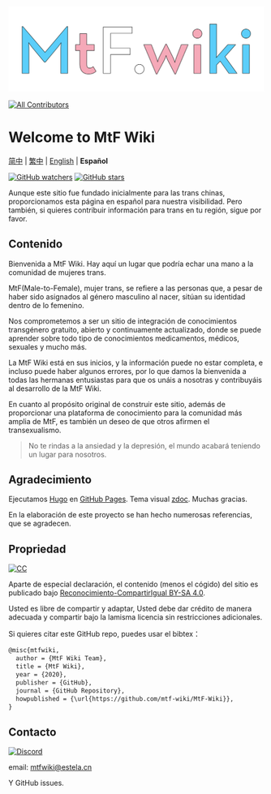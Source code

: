 [![MtF-Wiki][logo-long]][wiki-url]
<!-- ALL-CONTRIBUTORS-BADGE:START - Do not remove or modify this section -->
[![All Contributors](https://img.shields.io/badge/all_contributors-5-orange.svg?style=flat-square)](#contributors-)
<!-- ALL-CONTRIBUTORS-BADGE:END -->

# Welcome to **MtF Wiki**

[简中](README.md) | [繁中](README-T.md) | [English](README-EN.md) | **Español**

[![GitHub watchers](https://img.shields.io/github/watchers/mtf-wiki/MtF-Wiki.svg?style=social&label=Watch)](https://github.com/mtf-wiki/MtF-Wiki)
[![GitHub stars](https://img.shields.io/github/stars/mtf-wiki/MtF-Wiki.svg?style=social&label=Stars)](https://github.com/mtf-wiki/MtF-Wiki)

Aunque este sitio fue fundado inicialmente para las trans chinas, proporcionamos esta página en español para nuestra visibilidad. Pero también, si quieres contribuir información para trans en tu región, sigue por favor.

## Contenido

Bienvenida a MtF Wiki. Hay aquí un lugar que podría echar una mano a la comunidad de mujeres trans.

MtF(Male-to-Female), mujer trans, se refiere a las personas que, a pesar de haber sido asignados al género masculino al nacer, sitúan su identidad dentro de lo femenino.

Nos comprometemos a ser un sitio de integración de conocimientos transgénero gratuito, abierto y continuamente actualizado, donde se puede aprender sobre todo tipo de conocimientos medicamentos, médicos, sexuales y mucho más.

La MtF Wiki está en sus inicios, y la información puede no estar completa, e incluso puede haber algunos errores, por lo que damos la bienvenida a todas las hermanas entusiastas para que os unáis a nosotras y contribuyáis al desarrollo de la MtF Wiki.

En cuanto al propósito original de construir este sitio, además de proporcionar una plataforma de conocimiento para la comunidad más amplia de MtF, es también un deseo de que otros afirmen el transexualismo.

> No te rindas a la ansiedad y la depresión, el mundo acabará teniendo un lugar para nosotros.

## Agradecimiento

Ejecutamos [Hugo][hugo-url] en [GitHub Pages][wiki-url]. Tema visual [zdoc][zdoc-url]. Muchas gracias.

En la elaboración de este proyecto se han hecho numerosas referencias, que se agradecen.

## Propriedad

[![CC][cc-img]][cc-url]

Aparte de especial declaración, el contenido (menos el cógido) del sitio es publicado bajo [Reconocimiento-CompartirIgual BY-SA 4.0][cc-url].

Usted es libre de compartir y adaptar, Usted debe dar crédito de manera adecuada y compartir bajo la lamisma licencia sin restricciones adicionales.

Si quieres citar este GitHub repo, puedes usar el bibtex：

```
@misc{mtfwiki,
  author = {MtF Wiki Team},
  title = {MtF Wiki},
  year = {2020},
  publisher = {GitHub},
  journal = {GitHub Repository},
  howpublished = {\url{https://github.com/mtf-wiki/MtF-Wiki}},
}
```

## Contacto

[![Discord](https://img.shields.io/badge/MtF%20Wiki-%232CA5E0?style=flat-square&logo=discord)](https://discord.gg/UtCungsT7V)

email: mtfwiki@estela.cn

Y GitHub issues.

[logo-long]: ./static/new/mtf-wiki-long.svg
[wiki-url]: https://mtf.wiki
[hugo-url]: https://github.com/gohugoio/hugo
[zdoc-url]: https://github.com/zzossig/hugo-theme-zdoc
[cc-url]: https://creativecommons.org/licenses/by-sa/4.0/
[cc-img]: https://i.creativecommons.org/l/by-sa/4.0/88x31.png
